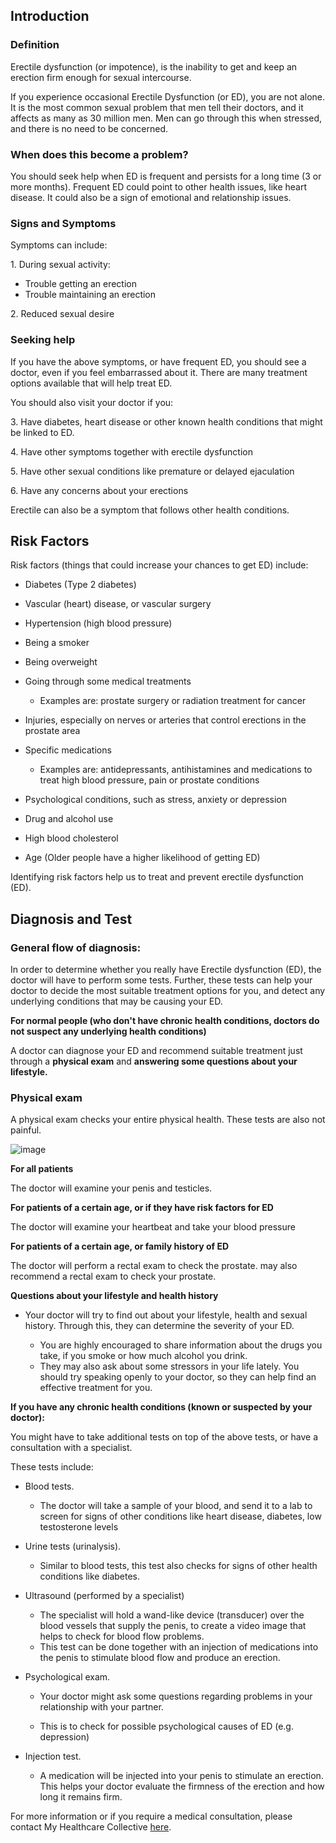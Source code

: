 ## Introduction

### Definition

Erectile dysfunction (or impotence), is the inability to get and keep an erection firm enough for sexual intercourse.

If you experience occasional Erectile Dysfunction (or ED), you are not alone. It is the most common sexual problem that men tell their doctors, and it affects as many as 30 million men. Men can go through this when stressed, and there is no need to be concerned.

### When does this become a problem?

You should seek help when ED is frequent and persists for a long time (3 or more months). Frequent ED could point to other health issues, like heart disease. It could also be a sign of emotional and relationship issues.

### Signs and Symptoms

Symptoms can include:

1\. During sexual activity:

- Trouble getting an erection
- Trouble maintaining an erection

2\. Reduced sexual desire

### Seeking help

If you have the above symptoms, or have frequent ED, you should see a doctor, even if you feel embarrassed about it. There are many treatment options available that will help treat ED.

You should also visit your doctor if you:

3\. Have diabetes, heart disease or other known health conditions that might be linked to ED.

4\. Have other symptoms together with erectile dysfunction

5\. Have other sexual conditions like premature or delayed ejaculation

6\. Have any concerns about your erections

Erectile can also be a symptom that follows other health conditions.

## Risk Factors

Risk factors (things that could increase your chances to get ED) include:

- Diabetes (Type 2 diabetes)
- Vascular (heart) disease, or vascular surgery
- Hypertension (high blood pressure)
- Being a smoker
- Being overweight
- Going through some medical treatments

  - Examples are: prostate surgery or radiation treatment for cancer

- Injuries, especially on nerves or arteries that control erections in the prostate area
- Specific medications

  - Examples are: antidepressants, antihistamines and medications to treat high blood pressure, pain or prostate conditions

- Psychological conditions, such as stress, anxiety or depression
- Drug and alcohol use
- High blood cholesterol
- Age (Older people have a higher likelihood of getting ED)

Identifying risk factors help us to treat and prevent erectile dysfunction (ED).

## Diagnosis and Test

### General flow of diagnosis:

In order to determine whether you really have Erectile dysfunction (ED), the doctor will have to perform some tests. Further, these tests can help your doctor to decide the most suitable treatment options for you, and detect any underlying conditions that may be causing your ED.

**For normal people (who don&#39;t have chronic health conditions, doctors do not suspect any underlying health conditions)**

A doctor can diagnose your ED and recommend suitable treatment just through a **physical exam** and **answering some questions about your lifestyle.**

### Physical exam

A physical exam checks your entire physical health. These tests are also not painful.

![image](/assets/post-images/post13a.jpg#center)

**For all patients**

The doctor will examine your penis and testicles.

**For patients of a certain age, or if they have risk factors for ED**

The doctor will examine your heartbeat and take your blood pressure

**For patients of a certain age, or family history of ED**

The doctor will perform a rectal exam to check the prostate. may also recommend a rectal exam to check your prostate.

**Questions about your lifestyle and health history**

- Your doctor will try to find out about your lifestyle, health and sexual history. Through this, they can determine the severity of your ED.

  - You are highly encouraged to share information about the drugs you take, if you smoke or how much alcohol you drink.
  - They may also ask about some stressors in your life lately. You should try speaking openly to your doctor, so they can help find an effective treatment for you.

**If you have any chronic health conditions (known or suspected by your doctor):**

You might have to take additional tests on top of the above tests, or have a consultation with a specialist.

These tests include:

- Blood tests.

  - The doctor will take a sample of your blood, and send it to a lab to screen for signs of other conditions like heart disease, diabetes, low testosterone levels

- Urine tests (urinalysis).

  - Similar to blood tests, this test also checks for signs of other health conditions like diabetes.

- Ultrasound (performed by a specialist)

  - The specialist will hold a wand-like device (transducer) over the blood vessels that supply the penis, to create a video image that helps to check for blood flow problems.
  - This test can be done together with an injection of medications into the penis to stimulate blood flow and produce an erection.

- Psychological exam.

  - Your doctor might ask some questions regarding problems in your relationship with your partner.

  - This is to check for possible psychological causes of ED (e.g. depression)

- Injection test.

  - A medication will be injected into your penis to stimulate an erection. This helps your doctor evaluate the firmness of the erection and how long it remains firm.

For more information or if you require a medical consultation, please contact My Healthcare Collective [here](https://www.myhealthcarecollective.com/contact-us).
